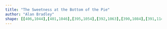 ```yaml
---
title: "The Sweetness at the Bottom of the Pie"
author: "Alan Bradley"
shape: [[406,1044],[401,1046],[395,1054],[392,1063],[390,1084],[391,1147],[386,1304],[383,1545],[381,1579],[381,1634],[379,1639],[380,1662],[371,2026],[375,2035],[384,2040],[456,2044],[483,2044],[502,2041],[511,2035],[515,2034],[521,2029],[524,2018],[527,1949],[529,1932],[530,1872],[532,1855],[531,1832],[535,1723],[535,1638],[533,1632],[533,1616],[534,1595],[538,1577],[540,1506],[544,1304],[546,1071],[543,1065],[534,1057],[518,1050],[482,1046],[443,1046],[425,1044]]
---
```

